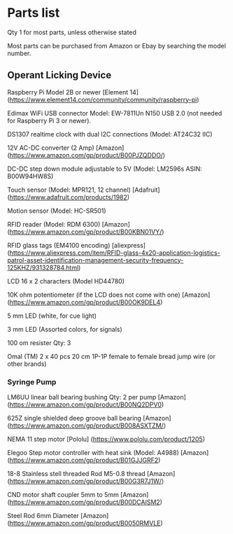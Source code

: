 
# Parts list  

Qty 1 for most parts, unless otherwise stated 

Most parts can be purchased from Amazon or Ebay by searching the model number.  

## Operant Licking Device 

Raspberry Pi Model 2B or newer [Element 14] (https://www.element14.com/community/community/raspberry-pi)

Edimax WiFi USB connector Model:  EW-7811Un N150 USB 2.0 (not needed for Raspberry Pi 3 or newer).

DS1307 realtime clock with dual I2C connections (Model: AT24C32 IIC) 

12V AC-DC converter (2 Amp) [Amazon] (https://www.amazon.com/gp/product/B00PJZQDDO/)

DC-DC step down module adjustable to 5V (Model: LM2596s ASIN: B00W94HW8S) 

Touch sensor (Model: MPR121, 12 channel) [Adafruit] (https://www.adafruit.com/products/1982)

Motion sensor (Model: HC-SR501)  

RFID reader (Model: RDM 6300) [Amazon] (https://www.amazon.com/gp/product/B00KBN01VY/)

RFID glass tags (EM4100 encoding) [aliexpress] (https://www.aliexpress.com/item/RFID-glass-4x20-application-logistics-patrol-asset-identification-management-security-frequency-125KHZ/931328784.html)

LCD 16 x 2 characters (Model HD44780)  

10K ohm potentiometer (if the LCD does not come with one) [Amazon] (https://www.amazon.com/gp/product/B00OK9DEL4)

5 mm LED (white, for cue light)

3 mm LED (Assorted colors, for signals)

100 om resister Qty: 3

Omal (TM) 2 x 40 pcs 20 cm 1P-1P female to female bread jump wire (or other brands)

### Syringe Pump

LM6UU linear ball bearing bushing  Qty: 2 per pump [Amazon] (https://www.amazon.com/gp/product/B00NQ2DPV0)

625Z single shielded deep groove ball bearing  [Amazon] (https://www.amazon.com/gp/product/B008ASXTZM/)

NEMA 11 step motor [Pololu] (https://www.pololu.com/product/1205) 

Elegoo Step motor controller with heat sink (Model: A4988) [Amazon] (https://www.amazon.com/gp/product/B01GJJGRF2)

18-8 Stainless stell threaded Rod M5-0.8 thread [Amazon] (https://www.amazon.com/gp/product/B00G3R7J1W/)

CND motor shaft coupler 5mm to 5mm [Amazon] (https://www.amazon.com/gp/product/B00DCAISM2)

Steel Rod 6mm Diameter [Amazon] (https://www.amazon.com/gp/product/B0050RMVLE)

